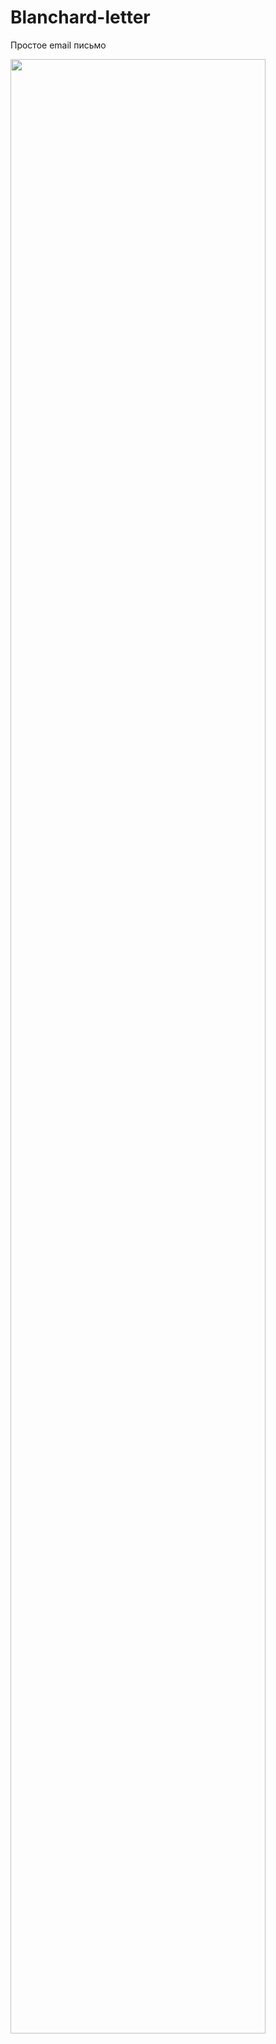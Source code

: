 # Blanchard-letter
Простое email письмо

<img src="https://user-images.githubusercontent.com/74589508/116143876-598b7c80-a6e4-11eb-8e3a-16feae58b77f.png" width="90%"></img>
